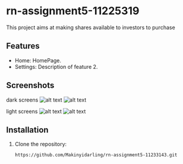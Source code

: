 # rn-assignment5-11225319

This project aims at making shares available to investors to purchase

## Features

- Home: HomePage.
- Settings: Description of feature 2.

## Screenshots
dark screens
![alt text](image.png)
![alt text](image-1.png)

light screens
![alt text](image-2.png)
![alt text](image-3.png)

## Installation

1. Clone the repository:
   ```sh
   https://github.com/Makinyidarling/rn-assignment5-11233143.git
